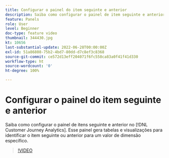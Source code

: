 ```yaml
---
title: Configurar o painel do item seguinte e anterior
description: Saiba como configurar o painel de item seguinte e anterior no Customer Journey Analytics. Esse painel gera tabelas e visualizações para identificar o item seguinte ou anterior para um valor de dimensão específico.
feature: Panels
role: User
level: Beginner
doc-type: feature video
thumbnail: 344430.jpg
kt: 10656
last-substantial-update: 2022-06-28T00:00:00Z
exl-id: 51a86808-75b2-4bd7-80dd-d7c8ef3c8368
source-git-commit: ce572d13eff204071f6fc558ca83a0f41f41d330
workflow-type: ht
source-wordcount: '0'
ht-degree: 100%

---
```


# Configurar o painel do item seguinte e anterior

Saiba como configurar o painel de itens seguinte e anterior no [!DNL Customer Journey Analytics]. Esse painel gera tabelas e visualizações para identificar o item seguinte ou anterior para um valor de dimensão específico.

>[!VIDEO](https://video.tv.adobe.com/v/344430/?quality=12&learn=on)
